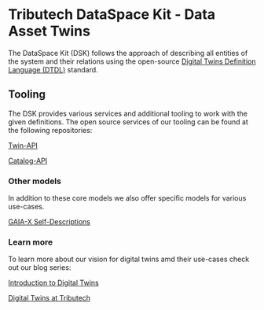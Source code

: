 # Tributech DataSpace Kit - Data Asset Twins

The DataSpace Kit (DSK) follows the approach of describing all entities of the system and their relations using the
open-source [Digital Twins Definition Language (DTDL)](https://github.com/Azure/opendigitaltwins-dtdl/blob/master/DTDL/v2/dtdlv2.md)
standard.

## Tooling

The DSK provides various services and additional tooling to work with the given definitions. The open source services of
our tooling can be found at the following repositories:

[Twin-API](https://github.com/tributech-solutions/tributech-twin-api)

[Catalog-API](https://github.com/tributech-solutions/tributech-catalog-api)

### Other models

In addition to these core models we also offer specific models for various use-cases.

[GAIA-X Self-Descriptions](https://github.com/tributech-solutions/gaia-x-self-descriptions)

### Learn more

To learn more about our vision for digital twins amd their use-cases check out our blog series:

[Introduction to Digital Twins](https://www.tributech.io/blog/introduction-digital-twins)

[Digital Twins at Tributech](https://www.tributech.io/blog/digital-twins-at-tributech)